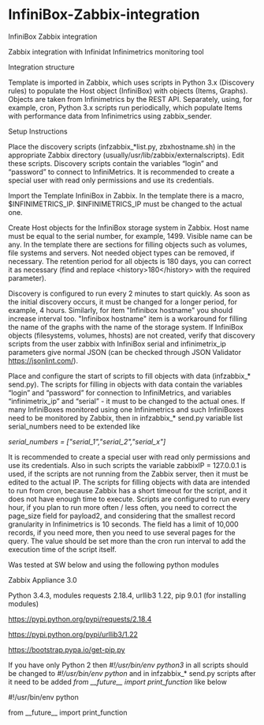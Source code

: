 # InfiniBox-Zabbix-integration
InfiniBox Zabbix integration

Zabbix integration with Infinidat Infinimetrics monitoring tool

Integration structure

Template is imported in Zabbix, which uses scripts in Python 3.x (Discovery rules) to populate the Host object (InfiniBox) with objects (Items, Graphs). Objects are taken from Infinimetrics by the REST API. Separately, using, for example, cron, Python 3.x scripts run periodically, which populate Items with performance data from Infinimetrics using zabbix_sender.

Setup Instructions

Place the discovery scripts (infzabbix\_\*list.py, zbxhostname.sh) in the appropriate Zabbix directory (usually/usr/lib/zabbix/externalscripts). Edit these scripts. Discovery scripts contain the variables “login” and “password” to connect to InfiniMetrics. It is recommended to create a special user with read only permissions and use its credentials.

Import the Template InfiniBox in Zabbix. In the template there is a macro, $INFINIMETRICS_IP. $INFINIMETRICS_IP must be changed to the actual one.

Create Host objects for the InfiniBox storage system in Zabbix. Host name must be equal to the serial number, for example, 1499. Visible name can be any. In the template there are sections for filling objects such as volumes, file systems and servers. Not needed object types can be removed, if necessary. The retention period for all objects is 180 days, you can correct it as necessary (find and replace \<history\>180\<\/history\> with the required parameter).

Discovery is configured to run every 2 minutes to start quickly. As soon as the initial discovery occurs, it must be changed for a longer period, for example, 4 hours. Similarly, for item "Infinibox hostname" you should increase interval too. "Infinibox hostname" item is a workaround for filling the name of the graphs with the name of the storage system. If InfiniBox objects (filesystems, volumes, hhosts) are not created, verify that discovery scripts from the user zabbix with InfiniBox serial and infinimetrix_ip parameters give normal JSON (can be checked through JSON Validator https://jsonlint.com/).

Place and configure the start of scripts to fill objects with data (infzabbix\_\* send.py). The scripts for filling in objects with data contain the variables “login” and “password” for connection to InfiniMetrics, and variables “infinimetrix_ip” and “serial” - it must to be changed to the actual ones. If many InfiniBoxes monitored using one Infinimetrics and such InfiniBoxes need to be monitored by Zabbix, then in infzabbix\_\* send.py variable list serial_numbers need to be extended like

_serial\_numbers = ["serial\_1","serial\_2","serial\_x"]_

It is recommended to create a special user with read only permissions and use its credentials. Also in such scripts the variable zabbixIP = 127.0.0.1 is used, if the scripts are not running from the Zabbix server, then it must be edited to the actual IP.
The scripts for filling objects with data are intended to run from cron, because Zabbix has a short timeout for the script, and it does not have enough time to execute. Scripts are configured to run every hour, if you plan to run more often / less often, you need to correct the page\_size field for payload2, and considering that the smallest record granularity in Infinimetrics is 10 seconds. The field has a limit of 10,000 records, if you need more, then you need to use several pages for the query. The value should be set more than the cron run interval to add the execution time of the script itself.

Was tested at SW below and using the following python modules

Zabbix Appliance 3.0

Python 3.4.3, modules requests 2.18.4, urllib3 1.22, pip 9.0.1 (for installing modules)

https://pypi.python.org/pypi/requests/2.18.4

https://pypi.python.org/pypi/urllib3/1.22

https://bootstrap.pypa.io/get-pip.py


If you have only Python 2 then _#!/usr/bin/env python3_ in all scripts should be changed to _#!/usr/bin/env python_ and in infzabbix\_\* send.py scripts after it need to be added _from \_\_future\_\_ import print\_function_ like below

#!/usr/bin/env python

from \_\_future\_\_ import print\_function
